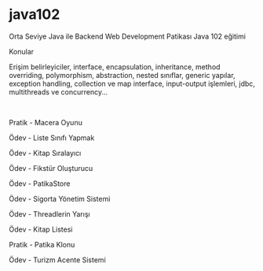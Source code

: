 # java102
Orta Seviye Java ile Backend Web Development Patikası Java 102 eğitimi

Konular

Erişim belirleyiciler, interface, encapsulation, inheritance, method overriding, polymorphism, abstraction, nested sınıflar,
generic yapılar, exception handling, collection ve map interface, input-output işlemleri, jdbc, multithreads ve concurrency...


<br>

Pratik - Macera Oyunu

Ödev - Liste Sınıfı Yapmak

Ödev - Kitap Sıralayıcı

Ödev - Fikstür Oluşturucu

Ödev - PatikaStore

Ödev - Sigorta Yönetim Sistemi

Ödev - Threadlerin Yarışı

Ödev - Kitap Listesi

Pratik - Patika Klonu

Ödev - Turizm Acente Sistemi 



